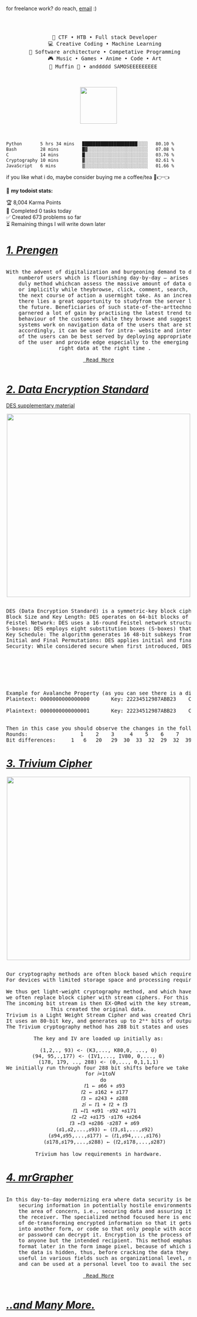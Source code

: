 for freelance work? do reach, [email](mailto:bikrant.acc.edu@icloud.com) :)







<div align="center">
<br><br>
<pre>
    💼 CTF • HTB • Full stack Developer
    💻 Creative Coding • Machine Learning
    📖 Software architecture • Competative Programming
    🎮 Music • Games • Anime • Code • Art
    🐾 Muffin 🐰 • anddddd SAMOSEEEEEEEEE 
</pre>
<br><br>
<img src="https://i.giphy.com/media/v1.Y2lkPTc5MGI3NjExM212MTVjYm10Z3o2MWlmdnZ0aTNrZHVqamkwNW9hMGVldm9jM29jMSZlcD12MV9pbnRlcm5hbF9naWZfYnlfaWQmY3Q9Zw/5GS13A3jXN9xSQF6HL/giphy.gif" height="100" />
<br><br><br>
  
</div>




```txt
Python       5 hrs 34 mins   █████████████████████░░░░   80.10 %
Bash         28 mins         █▓░░░░░░░░░░░░░░░░░░░░░░░   07.08 %
C            14 mins         █░░░░░░░░░░░░░░░░░░░░░░░░   03.76 %
Cryptography 10 mins         ▓░░░░░░░░░░░░░░░░░░░░░░░░   02.61 %
JavaScript   6 mins          ▒░░░░░░░░░░░░░░░░░░░░░░░░   01.66 %
```

<!--END_SECTION:waka-->

if you like what i do, maybe consider buying me a coffee/tea 🥺👉👈


🚧 **my todoist stats:**
<!-- TODO-IST:START -->
🏆  8,004 Karma Points           
🌸  Completed 0 tasks today           
✅  Created  673 problems so far    
⏳  Remaining things I will write down later
<!-- TODO-IST:END -->




<!--<p align="center"> <img src="https://github-readme-stats.vercel.app/api?username=vikrant-vikram&show_icons=true&theme=gotham" alt="vikrant-vikram" />-->



# <a href="https://github.com/vikrant-vikram/prengen">  *1. Prengen* </a>

<div align="center">

    
<pre>

With the advent of digitalization and burgeoning demand to disburse the top-notch services to the whooping 
    numberof users which is flourishing day-by-day – arises the desideratum to propound an efficacious and 
    duly method whichcan assess the massive amount of data or information being generated by users explicitly 
    or implicitly while theybrowse, click, comment, search, etc and as an outcome facilitates one to extrapolate 
    the next course of action a usermight take. As an increasing number of users access information on the web, 
    there lies a great opportunity to studyfrom the server logs to learn about the users’ probable actions in 
    the future. Beneficiaries of such state-of-the-arttechnology – to exemplify such as Amazon, Flipkart have 
    garnered a lot of gain by practising the latest trend to useRecommendation systems, that try to capture the 
    behaviour of the customers while they browse and suggest theofferings accordingly. The proposed recommendation 
    systems work on navigation data of the users that are stored inweb servers of the websites and search engines; 
    accordingly, it can be used for intra- website and inter-web siterecommendations. Inclusively, the inundation 
    of the users can be best served by deploying appropriate methodsdiscussed, that can herald the upcoming action 
    of the user and provide edge especially to the emerging e-commerceand digital marketing platforms to display the 
    right data at the right time .

<a href="https://www.researchgate.net/publication/352508231_Prengen_A_Prediction_System_for_Web_Requests"> Read More</a>

</pre>

</div>




# <a href="https://github.com/vikrant-vikram/DES?tab=readme-ov-file">  *2. Data Encryption Standard* </a>

<a href="https://en.wikipedia.org/wiki/DES_supplementary_material">DES supplementary material</a>


<div align="center">
<img src="https://upload.wikimedia.org/wikipedia/commons/thumb/6/6a/DES-main-network.png/500px-DES-main-network.png" height="500" />

<pre>

DES (Data Encryption Standard) is a symmetric-key block cipher algorithm developed in the 1970s by IBM and later adopted by the U.S. government as an official standard. Here are key details about DES:
Block Size and Key Length: DES operates on 64-bit blocks of data and uses a 56-bit key (technically 64 bits, but 8 bits are used for parity checking and discarded).
Feistel Network: DES uses a 16-round Feistel network structure, where the data block is split into two 32-bit halves that are processed alternately.
S-boxes: DES employs eight substitution boxes (S-boxes) that perform the core of the cryptographic transformation, introducing non-linearity to the cipher.
Key Schedule: The algorithm generates 16 48-bit subkeys from the original 56-bit key, one for each round of the Feistel network.
Initial and Final Permutations: DES applies initial and final permutations to the data block, which don't contribute to the cryptographic strength but were included for ease of implementation in hardware.
Security: While considered secure when first introduced, DES is now vulnerable to brute-force attacks due to its short key length. It has been largely replaced by more secure algorithms like AES.







Example for Avalanche Property (as you can see there is a difference in only one bit of the plaintext)
Plaintext: 0000000000000000       Key: 22234512987ABB23    Ciphertext: 4789FD476E82A5F1

Plaintext: 0000000000000001       Key: 22234512987ABB23    Ciphertext: 0A4ED5C15A63FEA3


Then in this case you should observe the changes in the following number of bits in each round as described below:
Rounds:                 1    2    3     4    5    6    7    8    9    10    11    12    13    14    15    16
Bit differences:     1   6   20   29  30  33  32  29  32  39    33    28     30    31    30    29
</pre>
</div>

    


# <a href="https://github.com/vikrant-vikram/Cryptography/blob/main/Assignment/trivium_cipher.py">  *3. Trivium Cipher* </a>

<div align="center">
<img src="https://upload.wikimedia.org/wikipedia/commons/thumb/c/cc/Trivium_%28cipher%29.png/600px-Trivium_%28cipher%29.png" height="500" />

<pre>

Our cryptography methods are often block based which require memory storage and have a considerable gate footprint for their implementation.
For devices with limited storage space and processing requirements, the requirements of many block-based symmetric encryption methods cannot be feasibly implement.

We thus get light-weight cryptography method, and which have a lower processing requirement, and memory and gate footprint. With this, for symmetric key encryption,
we often replace block cipher with stream ciphers. For this we generate an almost infinitely long key stream based on a key value and an IV (initialisation vector).
The incoming bit stream is then EX-ORed with the key stream, and this is sent with the IV. On the other side, the key stream is recreated, and EX-OR with the cipher stream.
This created the original data.
Trivium is a Light Weight Stream Cipher and was created Christophe De Cannière and Bart Preneel, and has a low footprint for hardware.
It uses an 80-bit key, and generates up to 2⁶⁴ bits of output, with an 80-bit IV.
The Trivium cryptography method has 288 bit states and uses three registers (A, B and C), of 93, 84 and 111 bits. The method for each state is:

The key and IV are loaded up initially as:

(1,2,., 93) <- (K3,..., K80,0, ..., 0)
(94, 95,.,177) <- (IV1,..., IV80, 0,..., 0)
(178, 179, .., 288) <- (0,..., 0,1,1,1)
We initially run through four 288 bit shifts before we take an output (this is defined as the warm up phase). The following gives an example of the cipher:
 for 𝑖=1to𝑁
   do
    𝑡1 ← 𝑠66 + 𝑠93
    𝑡2 ← 𝑠162 + 𝑠177
    𝑡3 ← 𝑠243 + 𝑠288
    𝑧𝑖 ← 𝑡1 + 𝑡2 + 𝑡3
    𝑡1 ←𝑡1 +𝑠91 ⋅𝑠92 +𝑠171
     𝑡2 ←𝑡2 +𝑠175 ⋅𝑠176 +𝑠264
    𝑡3 ←𝑡3 +𝑠286 ⋅𝑠287 + 𝑠69
    (𝑠1,𝑠2,...,𝑠93) ← (𝑡3,𝑠1,...,𝑠92)
    (𝑠94,𝑠95,...,𝑠177) ← (𝑡1,𝑠94,...,𝑠176)
    (𝑠178,𝑠179,...,𝑠288) ← (𝑡2,𝑠178,...,𝑠287)

Trivium has low requirements in hardware.
</pre>
</div>





# <a href="https://github.com/vikrant-vikram/mrGrapher">  *4. mrGrapher* </a>

<div align="center">

    
<pre>

In this day-to-day modernizing era where data security is becoming a major concern, data security refers to 
    securing information in potentially hostile environments. Several methods or ways have been proposed in 
    the area of concern, i.e., securing data and assuring its safe and sound transmission from the sender to 
    the receiver. The specialized method focused here is encryption and decryption. Decryption is the process 
    of de-transforming encrypted information so that it gets intelligible. Encryption translates actual data 
    into another form, or code so that only people with access to a secret key (formally called a decryption key)
    or password can decrypt it. Encryption is the process of transforming information, so it is unintelligible
    to anyone but the intended recipient. This method emphasizes the substitution of characters with RGB color 
    format later in the form image pixel, because of which it becomes unable for the hacker to find out where 
    the data is hidden, thus, before cracking the data they need to first find where the data is. It becomes 
    useful in various fields such as organizational level, national level to maintain the integrity of data 
    and can be used at a personal level too to avail the security benefits using the created platform.

<a href="https://www.researchgate.net/publication/346344540_Encryption_and_Decryption_Unraveling_the_Intricacies_of_Data_Reliability_Attributed_by_Incorporating_the_Usage_of_Color_Code_and_Pixels"> Read More</a>

</pre>

</div>




# <a href="https://github.com/vikrant-vikram/">  *..and Many More.* </a>











